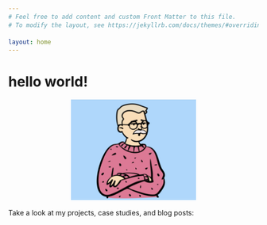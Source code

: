```yaml
---
# Feel free to add content and custom Front Matter to this file.
# To modify the layout, see https://jekyllrb.com/docs/themes/#overriding-theme-defaults

layout: home
---
```

<h1>hello world!</h1>

<center>
<img src="src/23816562-B729-409E-AB7B-E3955AF03905.jpeg" width="50%" margin="5px">
</center>

Take a look at my projects, case studies, and blog posts:
